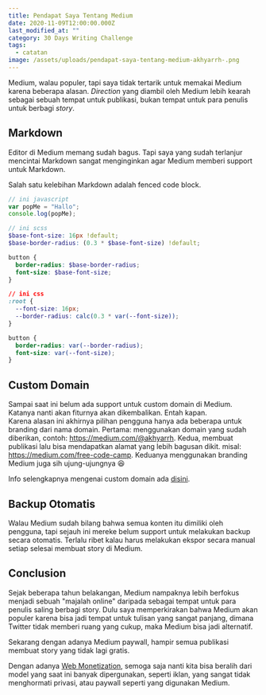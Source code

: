 ```yaml
---
title: Pendapat Saya Tentang Medium
date: 2020-11-09T12:00:00.000Z
last_modified_at: ""
category: 30 Days Writing Challenge
tags:
  - catatan
image: /assets/uploads/pendapat-saya-tentang-medium-akhyarrh-.png
---
```

Medium, walau populer, tapi saya tidak tertarik untuk memakai Medium karena beberapa alasan. *Direction* yang diambil oleh Medium lebih kearah sebagai sebuah tempat untuk publikasi, bukan tempat untuk para penulis untuk berbagi *story*.

## Markdown

Editor di Medium memang sudah bagus. Tapi saya yang sudah terlanjur mencintai Markdown sangat menginginkan agar Medium memberi support untuk Markdown.

Salah satu kelebihan Markdown adalah fenced code block.

```js
// ini javascript
var popMe = "Hallo";
console.log(popMe);
```

```scss
// ini scss
$base-font-size: 16px !default;
$base-border-radius: (0.3 * $base-font-size) !default;

button {
  border-radius: $base-border-radius;
  font-size: $base-font-size;
}
```

```css
// ini css
:root {
  --font-size: 16px;
  --border-radius: calc(0.3 * var(--font-size));
}

button {
  border-radius: var(--border-radius);
  font-size: var(--font-size);
}
```

## Custom Domain

Sampai saat ini belum ada support untuk custom domain di Medium. Katanya nanti akan fiturnya akan dikembalikan. Entah kapan. \
Karena alasan ini akhirnya pilihan pengguna hanya ada beberapa untuk branding dari nama domain. Pertama: menggunakan domain yang sudah diberikan, contoh: <https://medium.com/@akhyarrh>. Kedua, membuat publikasi lalu bisa mendapatkan alamat yang lebih bagusan dikit. misal: <https://medium.com/free-code-camp>. Keduanya menggunakan branding Medium juga sih ujung-ujungnya :laughing:

Info selengkapnya mengenai custom domain ada [disini](https://help.medium.com/hc/en-us/articles/115003053487-Custom-Domains-service-deprecation).

## Backup Otomatis

Walau Medium sudah bilang bahwa semua konten itu dimiliki oleh pengguna, tapi sejauh ini mereke belum support untuk melakukan backup secara otomatis. Terlalu ribet kalau harus melakukan ekspor secara manual setiap selesai membuat story di Medium.

## Conclusion

Sejak beberapa tahun belakangan, Medium nampaknya lebih berfokus menjadi sebuah "majalah online" daripada sebagai tempat untuk para penulis saling berbagi story. Dulu saya memperkirakan bahwa Medium akan populer karena bisa jadi tempat untuk tulisan yang sangat panjang, dimana Twitter tidak memberi ruang yang cukup, maka Medium bisa jadi alternatif.

Sekarang dengan adanya Medium paywall, hampir semua publikasi membuat story yang tidak lagi gratis.

Dengan adanya [Web Monetization](https://webmonetization.org), semoga saja nanti kita bisa beralih dari model yang saat ini banyak dipergunakan, seperti iklan, yang sangat tidak menghormati privasi, atau paywall seperti yang digunakan Medium.